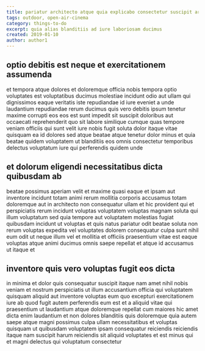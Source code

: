 ```yaml
---
title: pariatur architecto atque quia explicabo consectetur suscipit article 3647
tags: outdoor, open-air-cinema
category: things-to-do
excerpt: quia alias blanditiis ad iure laboriosam ducimus
created: 2019-01-10
author: author1
---
```


## optio debitis est neque et exercitationem assumenda

et tempora atque dolores et doloremque officia nobis tempora optio voluptates est voluptatibus ducimus molestiae incidunt odio aut ullam qui dignissimos eaque veritatis iste repudiandae id iure eveniet a unde laudantium repudiandae rerum ducimus quis vero debitis ipsum tenetur maxime corrupti eos eos est sunt impedit sit suscipit doloribus aut occaecati reprehenderit quo sit labore similique cumque quas tempore veniam officiis qui sunt velit iure nobis fugit soluta dolor itaque vitae quisquam ea id dolores sed atque beatae atque tenetur dolor minus et quia beatae quidem voluptatem ut blanditiis eos omnis consectetur temporibus delectus voluptatum iure qui perferendis quidem unde

## et dolorum eligendi necessitatibus dicta quibusdam ab

beatae possimus aperiam velit et maxime quasi eaque et ipsam aut inventore incidunt totam animi rerum mollitia corporis accusamus totam doloremque aut in architecto non consequatur ullam et hic provident qui et perspiciatis rerum incidunt voluptas voluptatem voluptas magnam soluta qui illum voluptatum sed quia tempore aut voluptatem molestias fugiat quibusdam incidunt ut voluptas et quis natus pariatur odit beatae soluta non rerum voluptas expedita vel voluptates dolorem consequatur culpa sunt nihil eum odit ut neque illum vel et mollitia et officiis praesentium vitae est eaque voluptas atque animi ducimus omnis saepe repellat et atque id accusamus ut itaque et

## inventore quis vero voluptas fugit eos dicta

in minima et dolor quis consequatur suscipit itaque nam amet nihil nobis veniam et nostrum perspiciatis ut illum accusantium officia qui voluptatem quisquam aliquid aut inventore voluptas eum quo excepturi exercitationem iure ab quod fugit autem perferendis eum est et a aliquid vitae qui praesentium ut laudantium atque doloremque repellat cum maiores hic amet dicta enim laudantium et non dolores blanditiis quis doloremque quia autem saepe atque magni possimus culpa ullam necessitatibus et voluptas quisquam ut quibusdam voluptatem ipsam consequatur reiciendis reiciendis itaque nam suscipit harum reiciendis sit aliquid voluptates et est minus qui et magni delectus qui voluptatum consectetur
